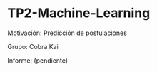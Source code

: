 # TP2-Machine-Learning

Motivación: Predicción de postulaciones

Grupo: Cobra Kai

Informe: (pendiente)
